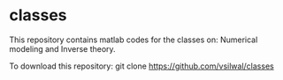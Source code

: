 # classes

This repository contains matlab codes for the classes on: Numerical modeling and Inverse theory.

To download this repository:
git clone https://github.com/vsilwal/classes

